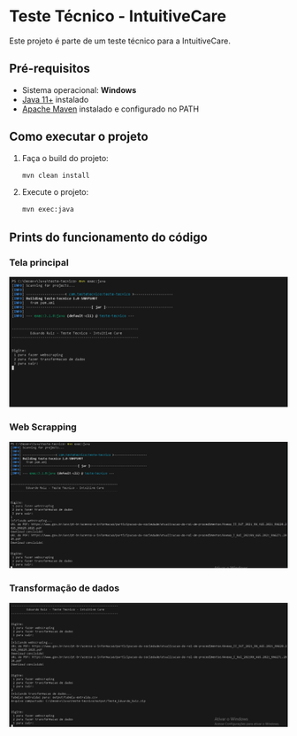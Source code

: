 # Teste Técnico - IntuitiveCare

Este projeto é parte de um teste técnico para a IntuitiveCare.

## Pré-requisitos

- Sistema operacional: **Windows**
- [Java 11+](https://www.oracle.com/java/technologies/javase-jdk11-downloads.html) instalado
- [Apache Maven](https://maven.apache.org/) instalado e configurado no PATH

## Como executar o projeto

1. Faça o build do projeto:
   ```bash
   mvn clean install
   ```

2. Execute o projeto:
   ```bash
   mvn exec:java
   ```

## Prints do funcionamento do código
### Tela principal
![print1](prints\print_1.png)
### Web Scrapping
![print2](prints\print_2.png)
### Transformação de dados
![print3](prints\print_3.png)